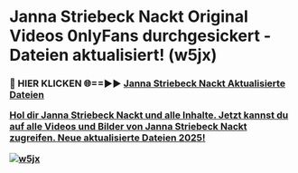 # Janna Striebeck Nackt Original Videos 0nlyFans durchgesickert - Dateien aktualisiert! (w5jx)

<h3>🔴 HIER KLICKEN 🌐==►► <a href="https://tinyurl.com/h6vf6nb8" rel="nofollow">Janna Striebeck Nackt Aktualisierte Dateien

Hol dir Janna Striebeck Nackt und alle Inhalte. Jetzt kannst du auf alle Videos und Bilder von Janna Striebeck Nackt zugreifen. Neue aktualisierte Dateien 2025!

[![w5jx](https://i.imgur.com/sD4kR3V.gif)](https://tinyurl.com/h6vf6nb8)
